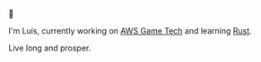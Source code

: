 🖖

I'm Luís, currently working on [AWS Game Tech](https://aws.amazon.com/gametech/) and learning [Rust](https://github.com/rust-lang).


Live long and prosper.
